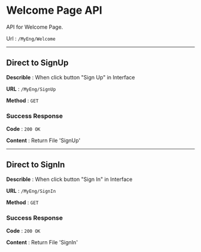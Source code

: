 # Welcome Page API

API for Welcome Page.

Url : `/MyEng/Welcome`

--------
## Direct to SignUp

**Describle** : When click button "Sign Up" in Interface 

**URL** : `/MyEng/SignUp`

**Method** : `GET`

### **Success Response**

**Code** : `200 OK`

**Content** : Return File 'SignUp'

--------
## Direct to SignIn

**Describle** : When click button "Sign In" in Interface 

**URL** : `/MyEng/SignIn`

**Method** : `GET`

### **Success Response**

**Code** : `200 OK`

**Content** : Return File 'SignIn'